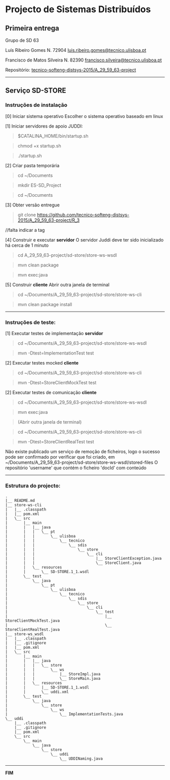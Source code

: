 # Projecto de Sistemas Distribuí­dos #

## Primeira entrega ##

Grupo de SD 63

Luís Ribeiro Gomes
    N. 72904
    luis.ribeiro.gomes@tecnico.ulisboa.pt
    
Francisco de Matos Silveira
    N. 82390
    francisco.silveira@tecnico.ulisboa.pt


Repositório:
[tecnico-softeng-distsys-2015/A_29_59_63-project](https://github.com/tecnico-softeng-distsys-2015/A_29_59_63-project/)


-------------------------------------------------------------------------------

## Serviço SD-STORE 

### Instruções de instalação 

[0] Iniciar sistema operativo
Escolher o sistema operativo baseado em linux


[1] Iniciar servidores de apoio
JUDDI:
> $CATALINA_HOME/bin/startup.sh

> chmod +x startup.sh

> ./startup.sh


[2] Criar pasta temporária
> cd ~/Documents

> mkdir ES-SD_Project

> cd ~/Documents


[3] Obter versão entregue
> git clone https://github.com/tecnico-softeng-distsys-2015/A_29_59_63-project/R_3

//falta indicar a tag


[4] Construir e executar **servidor**
O servidor Juddi deve ter sido inicializado há cerca de 1 minuto
> cd A_29_59_63-project/sd-store/store-ws-wsdl

> mvn clean package 

> mvn exec:java


[5] Construir **cliente**
Abrir outra janela de terminal
> cd ~/Documents/A_29_59_63-project/sd-store/store-ws-cli

> mvn clean package install


-------------------------------------------------------------------------------

### Instruções de teste: ###

[1] Executar testes de implementação **servidor**
> cd ~/Documents/A_29_59_63-project/sd-store/store-ws-wsdl

> mvn -Dtest=ImplementationTest test

[2] Executar testes mocked **cliente**
> cd ~/Documents/A_29_59_63-project/sd-store/store-ws-cli

> mvn -Dtest=StoreClientMockTest test

[2] Executar testes de comunicação **cliente**
> cd ~/Documents/A_29_59_63-project/sd-store/store-ws-wsdl

> mvn exec:java

> (Abrir outra janela de terminal)

> cd ~/Documents/A_29_59_63-project/sd-store/store-ws-cli

> mvn -Dtest=StoreClientRealTest test

Não existe publicado um serviço de remoção de ficheiros, logo o 
sucesso pode ser confirmado por verificar que foi criado, em
~/Documents/A_29_59_63-project/sd-store/store-ws-wsdl/stored-files
O repositório 'username' que contém o ficheiro 'docId' com
conteúdo


-------------------------------------------------------------------------------

### Estrutura do projecto: ###

    .
    |__ README.md
    |__ store-ws-cli
    |   |__ .classpath
    |   |__ pom.xml
    |   \__ src
    |       |__ main
    |       |   |__ java
    |       |   |   \__ pt
    |       |   |       \__ ulisboa
    |       |   |           \__ tecnico
    |       |   |               \__ sdis
    |       |   |                   \__ store
    |       |   |                       \__ cli
    |       |   |                           |__ StoreClientException.java
    |       |   |                           \__ StoreClient.java
    |       |   \__ resources
    |       |       \__ SD-STORE.1_1.wsdl
    |       \__ test
    |           \__ java
    |               \__ pt
    |                   \__ ulisboa
    |                       \__ tecnico
    |                           \__ sdis
    |                               \__ store
    |                                   \__ cli
    |                                       \__ test
    |                                           |__ StoreClientMockTest.java
    |                                           \__ StoreClientRealTest.java
    |__ store-ws_wsdl
    |   |__ .classpath
    |   |__ .gitignore
    |   |__ pom.xml
    |   \__ src
    |       |__ main
    |       |   |__ java
    |       |   |   \__ store
    |       |   |       \__ ws
    |       |   |           |__ StoreImpl.java
    |       |   |           \__ StoreMain.java
    |       |   \__ resources
    |       |       |__ SD-STORE.1_1.wsdl
    |       |       \__ uddi.xml
    |       \__ test
    |           \__ java
    |               \__ store
    |                   \__ ws
    |                       \__ ImplementationTests.java
    \__ uddi
        |__ .classpath
        |__ .gitignore
        |__ pom.xml
        \__ src
            \__ main
                \__ java
                    \__ store
                        \__ uddi
                            \__ UDDINaming.java



-------------------------------------------------------------------------------
**FIM**
